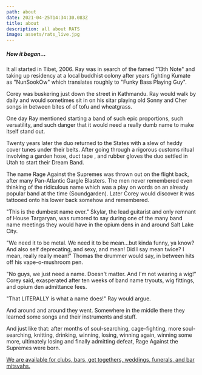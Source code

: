 ```yaml
---
path: about
date: 2021-04-25T14:34:30.083Z
title: about
description: all about RATS
image: assets/rats_live.jpg
---
```

<h5>How it began...</h5>

It all started in Tibet, 2006.  Ray was in search of the famed "13th Note" and taking up residency at a local buddhist colony after years fighting Kumate as "NunSookOw" which translates roughly to "Funky Bass Playing Guy".

Corey was buskering just down the street in Kathmandu.  Ray would walk by daily and would sometimes sit in on his sitar playing old Sonny and Cher songs in between bites of  of tofu and wheatgrass. 

One day Ray mentioned starting a band of such epic proportions, such versatility, and such danger that it would need a really dumb name to make itself stand out. 

Twenty years later the duo returned to the States with a slew of heddy cover tunes under their belts.  After going through a rigorous customs ritual involving a garden hose, duct tape , and rubber gloves the duo settled in Utah to start their Dream Band.  

The name Rage Against the Supremes was thrown out on the flight back, after many Pan-Atlantic Gargle Blasters.  The men never remembered even thinking of the ridiculous name which was a play on words on an already popular band at the time (Soundgarden).   Later Corey would discover it was tattooed onto his lower back somehow and remembered.

"This is the dumbest name ever." Skylar, the lead guitarist and only remnant of House Targaryan,  was rumored to say during one of the many band name meetings  they would have in the opium dens in and around Salt Lake City.

"We need it to be metal. We need it to be mean...but kinda funny, ya know? And also self deprecating, and sexy, and mean!  Did I say mean twice? I mean, really really mean!" Thomas the drummer would say, in between hits off his vape-o-mushroom pen.

"No guys, we just need a name. Doesn't matter. And I'm not wearing a wig!" Corey said, exasperated after ten weeks of band name tryouts, wig fittings, and opium den admittance fees.

"That LITERALLY is what a name does!" Ray would argue. 

And around and around they went. Somewhere in the middle there they learned some songs and their instruments and stuff.

And just like that:  after months of soul-searching, cage-fighting, more soul-searching, knitting, drinking, winning, losing, winning again, winning some more, ultimately losing and finally admitting defeat, Rage Against the Supremes were born.  

[We are available for clubs, bars, get togethers, weddings, funerals, and bar mitsvahs.](https://www.ratsband.com/contact)
